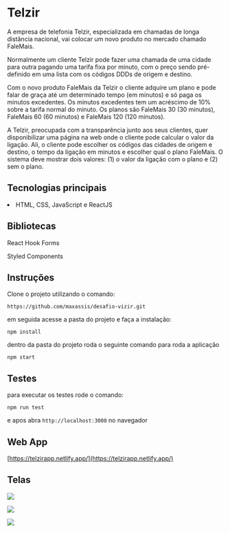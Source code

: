 # Telzir 

A empresa de telefonia Telzir, especializada em chamadas de longa distância nacional, vai
colocar um novo produto no mercado chamado FaleMais.

Normalmente um cliente Telzir pode fazer uma chamada de uma cidade para outra pagando
uma tarifa fixa por minuto, com o preço sendo pré-definido em uma lista com os códigos DDDs
de origem e destino.

Com o novo produto FaleMais da Telzir o cliente adquire um plano e pode falar de graça até
um determinado tempo (em minutos) e só paga os minutos excedentes. Os minutos
excedentes tem um acréscimo de 10% sobre a tarifa normal do minuto. Os planos são
FaleMais 30 (30 minutos), FaleMais 60 (60 minutos) e FaleMais 120 (120 minutos).

A Telzir, preocupada com a transparência junto aos seus clientes, quer disponibilizar uma
página na web onde o cliente pode calcular o valor da ligação. Ali, o cliente pode escolher os
códigos das cidades de origem e destino, o tempo da ligação em minutos e escolher qual o
plano FaleMais. O sistema deve mostrar dois valores: (1) o valor da ligação com o plano e (2)
sem o plano.



## Tecnologias principais

<li>HTML, CSS, JavaScript e ReactJS</li>





## Bibliotecas     

React Hook Forms

Styled Components



## Instruções

Clone o projeto utilizando o comando: 

`https://github.com/maxassis/desafio-vizir.git`



em seguida acesse a pasta do projeto e faça a instalação:

`npm install`



dentro da pasta do projeto roda o seguinte comando para roda a aplicação

`npm start`



##  Testes

para executar os testes rode o comando:

`npm run test`

e apos abra `http://localhost:3000` no navegador



## Web App

[https://telzirapp.netlify.app/](https://telzirapp.netlify.app/)



## Telas



![](https://images2.imgbox.com/0f/a0/tmC95ihm_o.png)

![](https://images2.imgbox.com/ea/c0/VYWeM0XD_o.png)



![](https://images2.imgbox.com/03/2d/Dh3EbvhQ_o.png)
 

